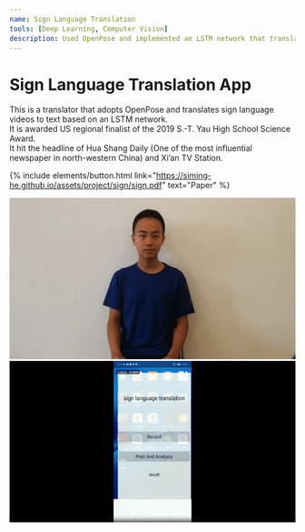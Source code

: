 ```yaml
---
name: Sign Language Translation
tools: [Deep Learning, Computer Vision]
description: Used OpenPose and implemented an LSTM network that translates sign language videos to text.
---
```


# Sign Language Translation App
This is a translator that adopts OpenPose and translates sign language videos to text based on an LSTM network. <br>
It is awarded US regional finalist of the 2019 S.-T. Yau High School Science Award.<br>
It hit the headline of Hua Shang Daily (One of the most influential newspaper in north-western China) and Xi’an TV Station.

{% include elements/button.html link="https://siming-he.github.io/assets/project/sign/sign.pdf" text="Paper" %}

<img src="https://raw.githubusercontent.com/Siming-He/siming-he.github.io/master/assets/project/sign/sign1.gif"  loop=infinite>
<img src="https://raw.githubusercontent.com/Siming-He/siming-he.github.io/master/assets/project/sign/sign2.gif"  loop=infinite>